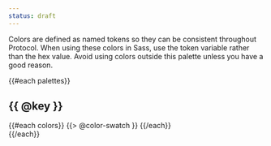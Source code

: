 ```yaml
---
status: draft
---
```


Colors are defined as named tokens so they can be consistent throughout Protocol.
When using these colors in Sass, use the token variable rather than the hex value.
Avoid using colors outside this palette unless you have a good reason.

{{#each palettes}}
  <h2 class="docs-palette-title">{{ @key }}</h2>
  <section class="docs-swatch-gallery">
  {{#each colors}}
  {{> @color-swatch }}
  {{/each}}
  </section>
{{/each}}
